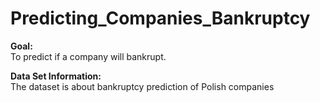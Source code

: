 # Predicting_Companies_Bankruptcy
**Goal:**<br> 
To predict if a company will bankrupt.

**Data Set Information:**<br> 
The dataset is about bankruptcy prediction of Polish companies

